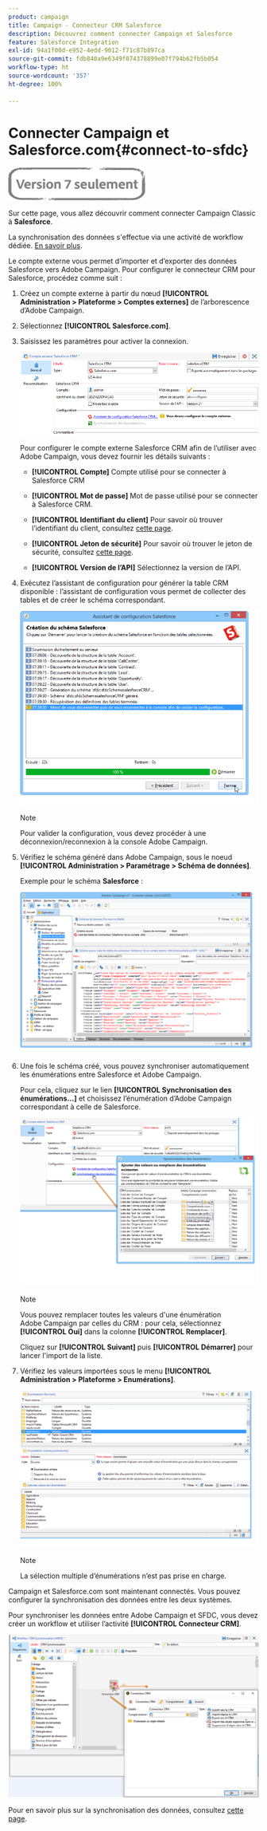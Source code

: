 ```yaml
---
product: campaign
title: Campaign - Connecteur CRM Salesforce
description: Découvrez comment connecter Campaign et Salesforce
feature: Salesforce Integration
exl-id: 94a1f00d-e952-4edd-9012-f71c87b897ca
source-git-commit: fdb840a9e6349f074378899e07f794b62fb5b054
workflow-type: ht
source-wordcount: '357'
ht-degree: 100%

---
```


# Connecter Campaign et Salesforce.com{#connect-to-sfdc}

![](../../assets/v7-only.svg)

Sur cette page, vous allez découvrir comment connecter Campaign Classic à **Salesforce**.

La synchronisation des données s&#39;effectue via une activité de workflow dédiée. [En savoir plus](../../platform/using/crm-data-sync.md).


Le compte externe vous permet d’importer et d’exporter des données Salesforce vers Adobe Campaign.
Pour configurer le connecteur CRM pour Salesforce, procédez comme suit :

1. Créez un compte externe à partir du nœud **[!UICONTROL Administration > Plateforme > Comptes externes]** de l’arborescence d’Adobe Campaign.
1. Sélectionnez **[!UICONTROL Salesforce.com]**.
1. Saisissez les paramètres pour activer la connexion.

   ![](assets/ext_account_17.png)

   Pour configurer le compte externe Salesforce CRM afin de l’utiliser avec Adobe Campaign, vous devez fournir les détails suivants :

   * **[!UICONTROL Compte]**
Compte utilisé pour se connecter à Salesforce CRM

   * **[!UICONTROL Mot de passe]**
Mot de passe utilisé pour se connecter à Salesforce CRM.

   * **[!UICONTROL Identifiant du client]**
Pour savoir où trouver l’identifiant du client, consultez [cette page](https://help.salesforce.com/articleView?id=000205876&amp;type=1).

   * **[!UICONTROL Jeton de sécurité]**
Pour savoir où trouver le jeton de sécurité, consultez [cette page](https://help.salesforce.com/articleView?id=000205876&amp;type=1).

   * **[!UICONTROL Version de l’API]**
Sélectionnez la version de l’API.
1. Exécutez l’assistant de configuration pour générer la table CRM disponible : l’assistant de configuration vous permet de collecter des tables et de créer le schéma correspondant.

   ![](assets/crm_connectors_sfdc_launch.png)

   >[!NOTE]
   >
   >Pour valider la configuration, vous devez procéder à une déconnexion/reconnexion à la console Adobe Campaign.

1. Vérifiez le schéma généré dans Adobe Campaign, sous le noeud **[!UICONTROL Administration > Paramétrage > Schéma de données]**.

   Exemple pour le schéma **Salesforce** :

   ![](assets/crm_connectors_sfdc_table.png)

1. Une fois le schéma créé, vous pouvez synchroniser automatiquement les énumérations entre Salesforce et Adobe Campaign.

   Pour cela, cliquez sur le lien **[!UICONTROL Synchronisation des énumérations...]** et choisissez l’énumération d’Adobe Campaign correspondant à celle de Salesforce.



   ![](assets/crm_connectors_sfdc_enum.png)

   >[!NOTE]
   >
   >Vous pouvez remplacer toutes les valeurs d&#39;une énumération Adobe Campaign par celles du CRM : pour cela, sélectionnez **[!UICONTROL Oui]** dans la colonne **[!UICONTROL Remplacer]**.


   Cliquez sur **[!UICONTROL Suivant]** puis **[!UICONTROL Démarrer]** pour lancer l&#39;import de la liste.

1. Vérifiez les valeurs importées sous le menu **[!UICONTROL Administration > Plateforme > Enumérations]**.

   ![](assets/crm_connectors_sfdc_exe.png)

   >[!NOTE]
   >
   > La sélection multiple d’énumérations n’est pas prise en charge.

Campaign et Salesforce.com sont maintenant connectés. Vous pouvez configurer la synchronisation des données entre les deux systèmes.

Pour synchroniser les données entre Adobe Campaign et SFDC, vous devez créer un workflow et utiliser l’activité **[!UICONTROL Connecteur CRM]**.

![](assets/crm_connectors_sfdc_wf.png)

Pour en savoir plus sur la synchronisation des données, consultez [cette page](../../platform/using/crm-data-sync.md).
